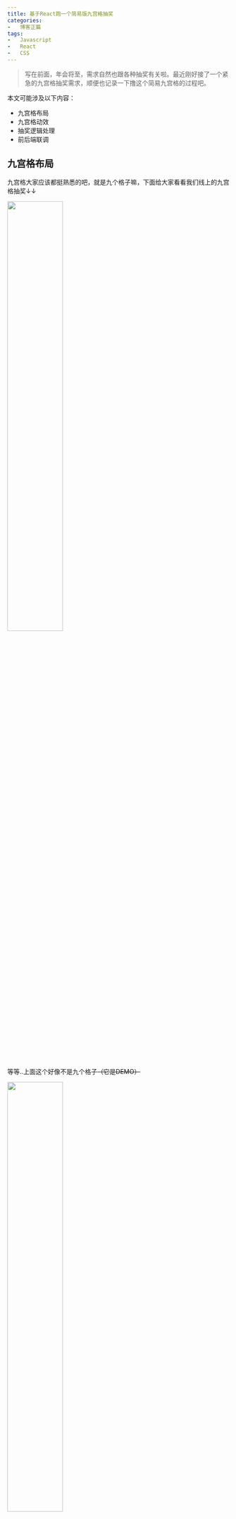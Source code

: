 ```yaml
---
title: 基于React跑一个简易版九宫格抽奖
categories:
-   博客正篇
tags:
-   Javascript
-   React
-   CSS
---
```


> 写在前面，年会将至，需求自然也跟各种抽奖有关啦。最近刚好接了一个紧急的九宫格抽奖需求，顺便也记录一下撸这个简易九宫格的过程吧。

本文可能涉及以下内容：
- 九宫格布局
- 九宫格动效
- 抽奖逻辑处理
- 前后端联调

## 九宫格布局
九宫格大家应该都挺熟悉的吧，就是九个格子嘛，下面给大家看看我们线上的九宫格抽奖↓↓

<img src="jgg-1.png" width="50%" />

等等..上面这个好像不是九个格子<del>（它是DEMO）</del>

<img src="jgg-2.png" width="50%" />

这个布局相信大家都很熟悉吧，特别是看过阮一峰[Flex 布局教程：实例篇](http://www.ruanyifeng.com/blog/2015/07/flex-examples.html)的童鞋们，是不是倍感亲切。

没错我们这个布局是基于flex完成的，主要思路是纵横的关系分离。

- 整个九宫格区域应该是一个定宽高<del>（其实不定也无所谓）</del>的块元素，将每一行(row)纵向排列。
- 每一行都是一个row，我们在row中将每个item块space-between或space-around（根据业务自行判断）。
- 每个item里面的内容也用flex水平居中一下，然后该怎么还原设计稿就怎么还原吧。

**遇坑点**，其实也不算坑，算是一个移动端自适应上的问题吧。

这里涉及到了rem布局的问题，由于某些历史原因，我们的项目并没有使用rem的方法来进行移动端页面的开发.

这就导致我们在开发某些需要高自适应的组件时比较蛋疼。但是最近在写其他项目的时候想到一个挺适合我们使用的方案，不过对浏览器、手机系统的版本可能有些许要求。

```css
@function pxWithVw($n){
  @return 100vw * $n / 375
}

@function pxWithVwMax($n){
  @return 480px * $n / 375
}
@mixin pxVw2width($n) {
  width: pxWithVw($n);
  max-width: pxWithVwMax($n);
}
@mixin pxVw2height($n) {
  height: pxWithVw($n);
  max-height: pxWithVwMax($n);
}
```

虽然我们没用rem布局，但是我们还是接了scss的，借用scss的mixin我们可以很爽的还原设计稿的各种参数，之所以还要限定一个Max值主要还是因为我们的项目支持在PC端查看，所以需要给它限定一个极限的宽度。

问题来了，pxVw2height里面为啥有个vw？其实就是个像素比例的问题，设计稿中宽度与设计稿中设备宽度的比例不就自然是每个px对应屏幕的比例了嘛。

不过这样写会有个不确定的地方，就是不同的DPR下，这种方法对像素还原是否有影响，关于这点我暂时无法确定，不过还是会抽空去试验一下的。


## 九宫格动效&抽奖逻辑处理
按理来说动效和抽奖逻辑是两码事，但是我们是在React里面开发的，我觉得有必要把它们放到一起讲。

### 动效核心
动效的触发核心是activedId的实时变更，通过定时器，在某一时间间隔内改变父组件state中的activedId，以达到九宫格中"蹬蹬蹬"的效果。

<img src="jgg.gif" width="50%"/>

```js
class RowItem extends React.Component {
    renderImgClass () {
        switch (this.props.content.raw_name) {
            ...
        }
    }

    render() {
        const { content, activedId } = this.props;
        return (
            <div className={`${activedId === content.id ? 'row__item row__item-active' : 'row__item'}`} id={`row_item_${content.id}`}>
                <img src={content.img} alt="" className={this.renderImgClass()}/>
                {content.name}
            </div>
        )
    }
}
```

上面是每个小方块的源码，不难看出决定每个小方块该作何显示的地方这里
```js
${activedId === content.id ? 'row__item row__item-active' : 'row__item'}
```
通过props传进来的activedId来决定轮到哪一个方块展示动效<del>虽然我的九宫格那不叫动效</del>，不过原理是互通的，想展示啥就尽管在这个组件里面整就好了。

### 抽奖逻辑
先梳理一下这类九宫格抽奖的流程，剥离那些各种附加的特效，其实本质就是随机(或指定)某个item的id为中奖id，然后我们围绕着这个id确定该循环转圈的次数，最后再确保中奖框能停留在指定id的item即可。

点击按钮抽奖这个过程，我将它分成了两个部分，一个是状态检测与归零，另一个是触发抽奖方法（其实也可以写在一起，个人习惯将其分离，自己看起来比较舒服）。
- **handleBegin**负责状态检测与归零
```js
handleBegin() {
    if (!this.state.prizePlaying) {
        this.setState({
            prizePlaying: true
        })
        axios.post(url)
            .then(res => {
                if (res.data.code === 0) {
                    ...
                    axios.get(url2)
                        .then(res => {
                            if (res.data.code === 0) {
                                this.setState({
                                    ...
                                }, () => {
                                    this.setState({
                                        prizeActivedId: '',
                                        prizePrizeId: null,
                                        prizeTimes: 0,
                                        prizeActTimes: 0
                                    }, () => {
                                        this.handlePlay()
                                    })
                                })
                            }
                        })
                } else {
                    ...
                }
            })
    }
}
```
一开始先检测当前是否处于抽奖状态，如果不是才进行下面的请求，请求都完成后，将关于九宫格的状态都进行复原，然后才进行下一步操作。关于状态复原，个人认为这是相对便捷而且安全系数较高的做法，当然如果要保留原有的抽奖状态也是可以的，不过在用时候需要注意两个Times的关系。

- **handlePlay**真正的抽奖方法
```js
handlePlay() {
    let prize;
    switch (this.state.prizeLottery) {
        prize = ...
    }
    this.setState({
        prizePrizeId: prize,
        prizeActivedId: 0
    })
    let times = this.state.prizeList.length * Math.floor(Math.random() * 5 + 4)
    this.setState({
        prizeTimes: times
    })
    this.begin = setInterval(() => {
        let num;
        if (this.state.prizeActivedId === this.state.prizePrizeId && this.state.prizeActTimes > this.state.prizeTimes) {
            clearInterval(this.begin)
            ...
            this.setState({
                prizePlaying: false
            })
            return
        }
        if (this.state.prizeActivedId === '') {
            num = 0
            this.setState({
                prizeActivedId: num
            })
        } else {
            num = this.state.prizeActivedId
            if (num === 7) {
                num = 0
                this.setState({
                    prizeActivedId: num
                })
            } else {
                num = num + 1
                this.setState({
                    prizeActivedId: num
                })
            }
        }
        this.setState({
            prizeActTimes: this.state.prizeActTimes + 1
        })
    }, 100)
}
```
确定中奖prizePrizeId，然后随机计算出一个最小的动画循环次数，然后就可以启动定时器开始动态更换prizeActivedId，随着prizePrizeId的变更RowItem也会重新渲染，也就成为了所谓的"蹬蹬蹬"效果啦。

在github里有一个简易的demo，在源码中有相应的注释，如果看上面面的解释觉得不够详细，可以在文章末尾找到github的传送门，里面有demo源码并且有相关的注释。

## 前后端联调
这里主要想讲讲开始开发之前，自己对整个项目的规划(或想法)，本着前端不可信原则，我们每次启动抽奖之前都应该与后端沟通，无论是次数还是最后的prizeId都不应该由前端决定。

从前端的角度说，我们大概需要两个接口：
- ① 类似init的接口，告诉我们的次数，以及是否已经有获奖
- ② 类似active的抽奖接口，我们告诉后端这里发起了一次抽奖
请求②接口之后接着返回给我们奖品是什么，然后我们在根据返回做前端id的转换，这样就能完成一个较为完善的闭环。

## 总结
本次记录的是个这两天做的小需求，也算是我首次尝试做类似的东西，<del>相信在不远的将来会有一个大转盘等着我(微笑)</del>。

[九宫格抽奖DEMO源码-React](https://github.com/mykurisu/prize-react)，一个用create-react-app临时搭的demo，希望会有帮助，谢谢。

<img src="https://user-gold-cdn.xitu.io/2017/12/24/16087d7ac487f37c?w=375&h=524&f=png&s=118753" width=50% />

